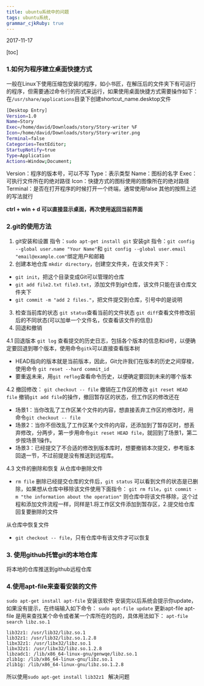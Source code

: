 ```yaml
---
title: ubuntu系统中的问题
tags: ubuntu系统,
grammar_cjkRuby: true
---
```

2017-11-17

[toc]
### **1.如何为程序建立桌面快捷方式**
一般在Linux下使用压缩包安装的程序，如小书匠，在解压后的文件夹下有可运行的程序，但需要通过命令行的形式来运行，如果使用桌面快捷方式需要操作如下：
在`/usr/share/applications`目录下创建shortcut_name.desktop文件
```bash
[Desktop Entry]
Version=1.0
Name=Story
Exec=/home/david/Downloads/story/Story-writer %F
Icon=/home/david/Downloads/story/Story-writer.png
Terminal=false
Categories=TextEditor;
StartupNotify=true
Type=Application
Actions=Window;Document;
```
 
 Version：程序的版本号，可以不写
Type：表示类型
Name：图标的名字
Exec：可执行文件所在的绝对路径
Icon：快捷方式的图标使用的图像所在的绝对路径
Terminal：是否在打开程序的时候打开一个终端，通常使用false
其他的按照上述的写法就行

**ctrl + win + d 可以直接显示桌面，再次使用返回当前界面**

### **2.git的使用方法**

 1. git安装和设置
 指令：`sudo apt-get install git` 安装git
 指令：`git config --global user.name "Your Name"`和
 `git config --global user.email "email@example.com"`绑定用户和邮箱
 2. 创建本地仓库
  `mkdir directory`，创建空文件夹，在该文件夹下：
  - `git init`，把这个目录变成Git可以管理的仓库
  -  `git add file2.txt file3.txt`，添加文件到git仓库，该文件只能在该仓库文件夹下
  - `git commit -m "add 2 files."`，把文件提交到仓库，引号中的是说明
 3. 检查当前库的状态
 `git status`查看当前的文件状态
 `git diff`查看文件修改前后的不同状态(可以加单一个文件名，仅查看该文件的信息)
 4. 回退和撤销
 
4.1 回退版本
 `git log` 查看提交的历史日志，包括各个版本的信息和id号，以便确定要回退到哪个版本，使用命令`gitk`可以直接查看版本树
 - HEAD指向的版本就是当前版本，因此，Git允许我们在版本的历史之间穿梭，使用命令 `git reset --hard commit_id`
- 要重返未来，用`git reflog`查看命令历史，以便确定要回到未来的哪个版本

4.2 撤回修改：
`git checkout -- file` 撤销在工作区的修改
`git reset HEAD file` 撤销`git add file`的操作，撤回暂存区的状态，但工作区的修改还在
- 场景1：当你改乱了工作区某个文件的内容，想直接丢弃工作区的修改时，用命令`git checkout -- file`
- 场景2：当你不但改乱了工作区某个文件的内容，还添加到了暂存区时，想丢弃修改，分两步，第一步用命令`git reset HEAD file`，就回到了场景1，第二步按场景1操作。
- 场景3：已经提交了不合适的修改到版本库时，想要撤销本次提交，参考版本回退一节，不过前提是没有推送到远程库。

4.3 文件的删除和恢复
从仓库中删除文件
- `rm file` 删除已经提交仓库的文件后，`git status` 可以看到文件的状态是已删除，如果想从仓库中移除该文件使用下面指令：
`git rm file`，`git commit -m "the information about the operation"` 则仓库中将该文件移除，这个过程和添加文件流程一样，同样是1.将工作区文件添加到暂存区，2.提交给仓库
回复要删除的文件

从仓库中恢复文件
- `git checkout -- file`，只有仓库中有该文件才可以恢复

### **3. 使用github托管git的本地仓库**
 将本地的仓库推送到github远程仓库

 
 
 
### **4.使用apt-file来查看安装的文件**
`sudo apt-get install apt-file` 安装该软件
安装完以后系统会提示你update，如果没有提示，在终端输入如下命令：
`sudo apt-file update` 更新apt-file
apt-file 是用来查找某个命令或者某一个库所在的包的，具体用法如下：
`apt-file search libz.so.1`
```
lib32z1: /usr/lib32/libz.so.1
lib32z1: /usr/lib32/libz.so.1.2.8
libx32z1: /usr/libx32/libz.so.1
libx32z1: /usr/libx32/libz.so.1.2.8
libzadc1: /lib/x86_64-linux-gnu/genwqe/libz.so.1
zlib1g: /lib/x86_64-linux-gnu/libz.so.1
zlib1g: /lib/x86_64-linux-gnu/libz.so.1.2.8
```
所以使用`sudo apt-get install lib32z1 ` 解决问题